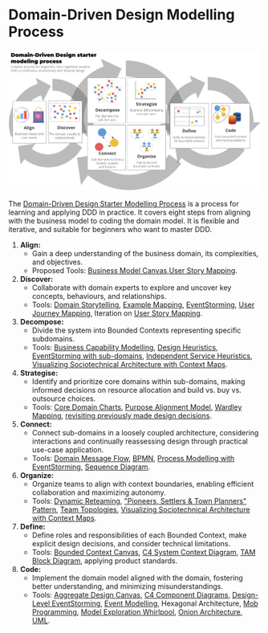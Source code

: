 # Domain-Driven Design Modelling Process

![DDD Modelling Process](./images/ddd_starter_modelling_process_colored.png)

The [Domain-Driven Design Starter Modelling Process](https://github.com/ddd-crew/ddd-starter-modelling-process) is a process for learning and applying DDD in practice. It covers eight steps from aligning with the business model to coding the domain model. It is flexible and iterative, and suitable for beginners who want to master DDD.

1. **Align:**
    * Gain a deep understanding of the business domain, its complexities, and objectives.
    * Proposed Tools: [Business Model Canvas](https://www.strategyzer.com/library/the-business-model-canvas),[User Story Mapping](https://jpattonassociates.com/story-mapping/).
2. **Discover:**
    * Collaborate with domain experts to explore and uncover key concepts, behaviours, and relationships.
    * Tools: [Domain Storytelling](https://domainstorytelling.org/), [Example Mapping](https://cucumber.io/blog/bdd/example-mapping-introduction/), [EventStorming](https://github.com/SAP/curated-resources-for-domain-driven-design/blob/main/detailedinfo/eventstorming.md), [User Journey Mapping](https://boagworld.com/audio/customer-journey-mapping/), Iteration on [User Story Mapping](https://jpattonassociates.com/story-mapping/).
3. **Decompose:**
    * Divide the system into Bounded Contexts representing specific subdomains.
    * Tools: [Business Capability Modelling](https://www.slideshare.net/trondhr/from-capabilities-to-services-modelling-for-businessit-alignment-v2), [Design Heuristics](https://www.dddheuristics.com/), [EventStorming with sub-domains](https://www.eventstorming.com/), [Independent Service Heuristics](https://github.com/TeamTopologies/Independent-Service-Heuristics), [Visualizing Sociotechnical Architecture with Context Maps](https://speakerdeck.com/mploed/visualizing-sociotechnical-architectures-with-context-maps).
4. **Strategise:**
    * Identify and prioritize core domains within sub-domains, making informed decisions on resource allocation and build vs. buy vs. outsource choices.
    * Tools: [Core Domain Charts](https://github.com/ddd-crew/core-domain-charts), [Purpose Alignment Model](https://www.informit.com/articles/article.aspx?p=1384195&seqNum=2), [Wardley Mapping](https://learnwardleymapping.com/), [revisiting previously made design decisions](https://vladikk.com/2018/01/26/revisiting-the-basics-of-ddd/).
5. **Connect:**
    * Connect sub-domains in a loosely coupled architecture, considering interactions and continually reassessing design through practical use-case application.
    * Tools: [Domain Message Flow](https://github.com/ddd-crew/domain-message-flow-modelling), [BPMN](https://en.wikipedia.org/wiki/Business_Process_Model_and_Notation), [Process Modelling with EventStorming](https://www.eventstorming.com/), [Sequence Diagram](https://en.wikipedia.org/wiki/Sequence_diagram).
6. **Organize:**
    * Organize teams to align with context boundaries, enabling efficient collaboration and maximizing autonomy.
    * Tools: [Dynamic Reteaming](https://leanpub.com/dynamicreteaming), ["Pioneers, Settlers & Town Planners" Pattern](https://wardleypedia.org/mediawiki/index.php/Pioneers_settlers_town_planners), [Team Topologies](https://teamtopologies.com/), [Visualizing Sociotechnical Architecture with Context Maps](https://speakerdeck.com/mploed/visualizing-sociotechnical-architectures-with-context-maps).
7. **Define:**
    * Define roles and responsibilities of each Bounded Context, make explicit design decisions, and consider technical limitations.
    * Tools: [Bounded Context Canvas](https://github.com/ddd-crew/bounded-context-canvas), [C4 System Context Diagram](https://c4model.com/#SystemContextDiagram), [TAM Block Diagram](https://wiki.one.int.sap/wiki/display/Modeling/Using+TAM), applying product standards.
8. **Code:**
    * Implement the domain model aligned with the domain, fostering better understanding, and minimizing misunderstandings.
    * Tools: [Aggregate Design Canvas](https://github.com/ddd-crew/aggregate-design-canvas), [C4 Component Diagrams](https://c4model.com/#ComponentDiagram), [Design-Level EventStorming](https://www.eventstorming.com/), [Event Modelling](https://eventmodeling.org/posts/what-is-event-modeling/), Hexagonal Architecture, [Mob Programming](https://mobprogramming.org/), [Model Exploration Whirlpool](https://www.domainlanguage.com/ddd/whirlpool/), [Onion Architecture](https://jeffreypalermo.com/2008/07/the-onion-architecture-part-1/), [UML](https://en.wikipedia.org/wiki/Unified_Modeling_Language).

